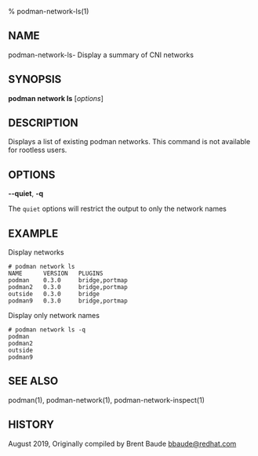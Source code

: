% podman-network-ls(1)

## NAME
podman\-network-ls- Display a summary of CNI networks

## SYNOPSIS
**podman network ls**  [*options*]

## DESCRIPTION
Displays a list of existing podman networks. This command is not available for rootless users.

## OPTIONS
**--quiet**, **-q**

The `quiet` options will restrict the output to only the network names

## EXAMPLE

Display networks

```
# podman network ls
NAME      VERSION   PLUGINS
podman    0.3.0     bridge,portmap
podman2   0.3.0     bridge,portmap
outside   0.3.0     bridge
podman9   0.3.0     bridge,portmap
```

Display only network names
```
# podman network ls -q
podman
podman2
outside
podman9
```

## SEE ALSO
podman(1), podman-network(1), podman-network-inspect(1)

## HISTORY
August 2019, Originally compiled by Brent Baude <bbaude@redhat.com>
